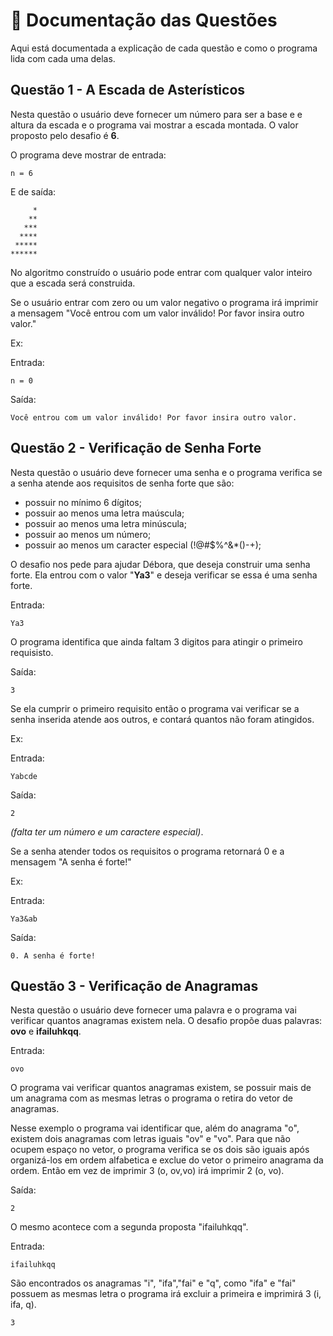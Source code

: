 # 📃 Documentação das Questões
Aqui está documentada a explicação de cada questão e como o programa lida com cada uma delas.


## Questão 1 - A Escada de Asterísticos
Nesta questão o usuário deve fornecer um número para ser a base e e altura da escada e o programa vai mostrar a escada montada.
O valor proposto pelo desafio é **6**.

O programa deve mostrar de entrada:
```
n = 6
```
E de saída:
```
     *
    **
   ***
  ****
 *****
******
```
No algoritmo construído o usuário pode entrar com qualquer valor inteiro que a escada será construida.

Se o usuário entrar com zero ou um valor negativo o programa irá imprimir a mensagem "Você entrou com um valor inválido! Por favor insira outro valor."

Ex:

Entrada:
  ```
  n = 0
  ```
Saída:
  ```
  Você entrou com um valor inválido! Por favor insira outro valor.
  ```
  
## Questão 2 - Verificação de Senha Forte
Nesta questão o usuário deve fornecer uma senha e o programa verifica se a senha atende aos requisitos de senha forte que são: 
  - possuir no mínimo 6 dígitos;
  - possuir ao menos uma letra maúscula;
  - possuir ao menos uma letra minúscula; 
  - possuir ao menos um número;
  - possuir ao menos um caracter especial (!@#$%^&*()-+);

O desafio nos pede para ajudar Débora, que deseja construir uma senha forte. Ela entrou com o valor "**Ya3**" e deseja verificar se essa é uma senha forte.
 
 Entrada:
  ```
  Ya3
  ```
O programa identifica que ainda faltam 3 digitos para atingir o primeiro requisisto.
 
 Saída: 
  ```
  3
  ```
Se ela cumprir o primeiro requisito então o programa vai verificar se a senha inserida atende aos outros, e contará quantos não foram atingidos.

Ex:
 
 Entrada: 
  ```
  Yabcde
  ```
 Saída: 
  ```
  2 
  ```
_(falta ter um número e um caractere especial)_.

Se a senha atender todos os requisitos o programa retornará 0 e a mensagem "A senha é forte!"

Ex: 
 
 Entrada: 
  ```
  Ya3&ab
  ```
 Saída: 
  ```
  0. A senha é forte!
  ```


## Questão 3 - Verificação de Anagramas
Nesta questão o usuário deve fornecer uma palavra e o programa vai verificar quantos anagramas existem nela.
O desafio propõe duas palavras: **ovo** e **ifailuhkqq**.

Entrada:
  ```
  ovo
  ```
O programa vai verificar quantos anagramas existem, se possuir mais de um anagrama com as mesmas letras o programa o retira do vetor de anagramas. 

Nesse exemplo o programa vai identificar que, além do anagrama "o", existem dois anagramas com letras iguais "ov" e "vo". Para que não ocupem espaço no vetor, o programa verifica se os dois são iguais após organizá-los em ordem alfabetica e exclue do vetor o primeiro anagrama da ordem. Então em vez de imprimir 3 (o, ov,vo) irá imprimir 2 (o, vo).
 
 Saída:
  ```
  2
  ```
O mesmo acontece com a segunda proposta "ifailuhkqq". 

 Entrada:
  ```
  ifailuhkqq
  ```
São encontrados os anagramas "i", "ifa","fai" e "q", como "ifa" e "fai" possuem as mesmas letra o programa irá excluir a primeira e imprimirá 3 (i, ifa, q).
  ```
  3
  ```